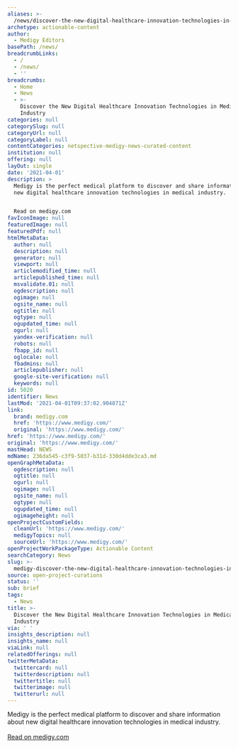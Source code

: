 ```yaml
---
aliases: >-
  /news/discover-the-new-digital-healthcare-innovation-technologies-in-medical-industry
archetype: actionable-content
author:
  - Medigy Editors
basePath: /news/
breadcrumbLinks:
  - /
  - /news/
  - ''
breadcrumbs:
  - Home
  - News
  - >-
    Discover the New Digital Healthcare Innovation Technologies in Medical
    Industry
categories: null
categorySlug: null
categoryUrl: null
categoryLabel: null
contentCategories: netspective-medigy-news-curated-content
institution: null
offering: null
layOut: single
date: '2021-04-01'
description: >
  Medigy is the perfect medical platform to discover and share information about
  new digital healthcare innovation technologies in medical industry.


  Read on medigy.com
favIconImage: null
featuredImage: null
featuredPdf: null
htmlMetaData:
  author: null
  description: null
  generator: null
  viewport: null
  articlemodified_time: null
  articlepublished_time: null
  msvalidate.01: null
  ogdescription: null
  ogimage: null
  ogsite_name: null
  ogtitle: null
  ogtype: null
  ogupdated_time: null
  ogurl: null
  yandex-verification: null
  robots: null
  fbapp_id: null
  oglocale: null
  fbadmins: null
  articlepublisher: null
  google-site-verification: null
  keywords: null
id: 5020
identifier: News
lastMod: '2021-04-01T09:37:02.904871Z'
link:
  brand: medigy.com
  href: 'https://www.medigy.com/'
  original: 'https://www.medigy.com/'
href: 'https://www.medigy.com/'
original: 'https://www.medigy.com/'
mastHead: NEWS
mdName: 236da545-c3f9-5037-b31d-330d4dde3ca3.md
openGraphMetaData:
  ogdescription: null
  ogtitle: null
  ogurl: null
  ogimage: null
  ogsite_name: null
  ogtype: null
  ogupdated_time: null
  ogimageheight: null
openProjectCustomFields:
  cleanUrl: 'https://www.medigy.com/'
  medigyTopics: null
  sourceUrl: 'https://www.medigy.com/'
openProjectWorkPackageType: Actionable Content
searchCategory: News
slug: >-
  medigy-discover-the-new-digital-healthcare-innovation-technologies-in-medical-industry
source: open-project-curations
status: ''
sub: brief
tags:
  - News
title: >-
  Discover the New Digital Healthcare Innovation Technologies in Medical
  Industry
via: ' '
insights_description: null
insights_name: null
viaLink: null
relatedOfferings: null
twitterMetaData:
  twittercard: null
  twitterdescription: null
  twittertitle: null
  twitterimage: null
  twitterurl: null
---
```

<p>Medigy is the perfect medical platform to discover and share information about new digital healthcare innovation technologies in medical industry.<br />
<br />
<a href="https://www.medigy.com/" target="_blank">Read on medigy.com</a></p>
